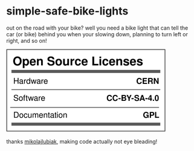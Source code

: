 # simple-safe-bike-lights
out on the road with your bike? well you need a bike light that can tell the car (or bike) behind you when your slowing down, planning to turn left or right, and so on!

![Open Source Licenses "Facts"](https://raw.githubusercontent.com/ICantMakeThings/simple-safe-bike-lights/0f8f5638057862b20c6a1c7e539cbdba2ab69a75/oshw_facts.svg)

thanks [mikolajlubiak](https://github.com/mikolajlubiak), making code actually not eye bleading!
